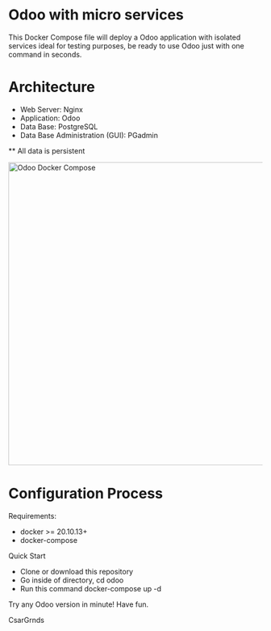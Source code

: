 Odoo with micro services
===
This Docker Compose file will deploy a Odoo application with isolated services ideal for testing purposes, be ready to use Odoo just with one command in seconds.

Architecture
===

* Web Server: Nginx
* Application: Odoo
* Data Base: PostgreSQL
* Data Base Administration (GUI): PGadmin

** All data is persistent 

<p align="left">
 <img width="600px" src="https://nagsis.com/images/odoo.png" align="center" alt="Odoo Docker Compose" />
</p>


Configuration Process
===

Requirements:

- docker >= 20.10.13+
- docker-compose

Quick Start

- Clone or download this repository
- Go inside of directory, cd odoo
- Run this command docker-compose up -d

Try any Odoo version in minute! Have fun. 

CsarGrnds